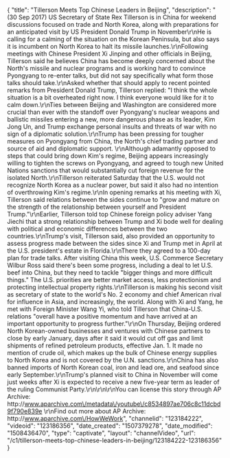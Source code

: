 {
    "title": "Tillerson Meets Top Chinese Leaders in Beijing",
    "description": "(30 Sep 2017) US Secretary of State Rex Tillerson is in China for weekend discussions focused on trade and North Korea, along with preparations for an anticipated visit by US President Donald Trump in November\r\nHe is calling for a calming of the situation on the Korean Peninsula, but also says it is incumbent on North Korea to halt its missile launches.\r\nFollowing meetings with Chinese President Xi Jinping and other officials in Beijing, Tillerson said he believes China has become deeply concerned about the North's missile and nuclear programs and is working hard to convince Pyongyang to re-enter talks, but did not say specifically what form those talks should take.\r\nAsked whether that should apply to recent pointed remarks from President Donald Trump, Tillerson replied: \"I think the whole situation is a bit overheated right now. I think everyone would like for it to calm down.\r\nTies between Beijing and Washington are considered more crucial than ever with the standoff over Pyongyang's nuclear weapons and ballistic missiles entering a new, more dangerous phase as its leader, Kim Jong Un, and Trump exchange personal insults and threats of war with no sign of a diplomatic solution.\r\nTrump has been pressing for tougher measures on Pyongyang from China, the North's chief trading partner and source of aid and diplomatic support.  \r\nAlthough adamantly opposed to steps that could bring down Kim's regime, Beijing appears increasingly willing to tighten the screws on Pyongyang, and agreed to tough new United Nations sanctions that would substantially cut foreign revenue for the isolated North.\r\nTillerson reiterated Saturday that the U.S. would not recognize North Korea as a nuclear power, but said it also had no intention of overthrowing Kim's regime.\r\nIn opening remarks at his meeting with Xi, Tillerson said relations between the sides continue to \"grow and mature on the strength of the relationship between yourself and President Trump.\"\r\nEarlier, Tillerson told top Chinese foreign policy adviser Yang Jiechi that a strong relationship between Trump and Xi bode well for dealing with political and economic differences between the two countries.\r\nTrump's visit, Tillerson said, also provided an opportunity to assess progress made between the sides since Xi and Trump met in April at the U.S. president's estate in Florida.\r\nThere they agreed to a 100-day plan for trade talks. After visiting China this week, U.S. Commerce Secretary Wilbur Ross said there's been some progress, including a deal to let U.S. beef into China, but they need to tackle \"bigger things and more difficult things.\" The U.S. priorities are better market access, less protectionism and protecting intellectual property rights.\r\nTillerson is making his second visit as secretary of state to the world's No. 2 economy and chief American rival for influence in Asia, and increasingly, the world. Along with Xi and Yang, he met with Foreign Minister Wang Yi, who told Tillerson that China-U.S. relations \"overall have a positive momentum and have arrived at an important opportunity to progress further.\"\r\nOn Thursday, Beijing ordered North Korean-owned businesses and ventures with Chinese partners to close by early January, days after it said it would cut off gas and limit shipments of refined petroleum products, effective Jan. 1. It made no mention of crude oil, which makes up the bulk of Chinese energy supplies to North Korea and is not covered by the U.N. sanctions.\r\nChina has also banned imports of North Korean coal, iron and lead ore, and seafood since early September.\r\nTrump's planned visit to China in November will come just weeks after Xi is expected to receive a new five-year term as leader of the ruling Communist Party.\r\n\r\n\r\nYou can license this story through AP Archive: http:\/\/www.aparchive.com\/metadata\/youtube\/c8534897ae706c8c11dcbd9f790e839e \r\nFind out more about AP Archive: http:\/\/www.aparchive.com\/HowWeWork",
    "channelid": "123184222",
    "videoid": "123186356",
    "date_created": "1507379278",
    "date_modified": "1508436470",
    "type": "captivate",
    "layout": "channelVideo",
    "url": "\/c1\/tillerson-meets-top-chinese-leaders-in-beijing\/123184222-123186356"
}